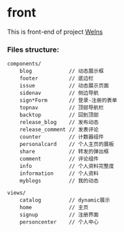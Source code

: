 # front

This is front-end of project [WeIns](https://github.com/DDIP2020)

### Files structure:

```text
components/
    blog            // 动态展示框
    footer          // 底边栏
    issue           // 动态展示页面
    sidenav         // 侧边导航
    sign*Form       // 登录-注册的表单
    topnav          // 顶部导航栏
    backtop         // 回到顶部
    release_blog    // 发布动态
    release_comment // 发表评论
    counter         // 计数器组件
    personalcard    // 个人主页的展板
    share           // 转发的弹出框
    comment         // 评论组件
    info            // 个人资料完整度
    information     // 个人资料
    myblogs         // 我的动态

views/
    catalog         // dynamic展示
    home            // 主页
    signup          // 注册界面
    personcenter    // 个人中心
```
